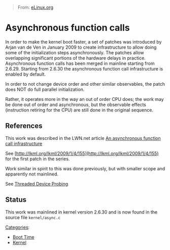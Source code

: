 > From: [eLinux.org](http://eLinux.org/Asynchronous_function_calls "http://eLinux.org/Asynchronous_function_calls")


# Asynchronous function calls



In order to make the kernel boot faster, a set of patches was introduced
by Arjan van de Ven in January 2009 to create infrastructure to allow
doing some of the initialization steps asynchronously. The patches allow
overlapping significant portions of the hardware delays in practice.
Asynchronous function calls has been merged in mainline starting from
2.6.29. Starting from 2.6.30 the asynchronous function call
infrastructure is enabled by default.

In order to not change device order and other similar observables, the
patch does NOT do full parallel initialization.

Rather, it operates more in the way an out of order CPU does; the work
may be done out of order and asynchronous, but the observable effects
(instruction retiring for the CPU) are still done in the original
sequence.

## References

This work was described in the LWN.net article [An asynchronous function
call infrastructure](http://lwn.net/Articles/314808/)

See
[http://lkml.org/lkml/2009/1/4/155](http://lkml.org/lkml/2009/1/4/155)
for the first patch in the series.

Work similar in spirit to this was done previously, but with smaller
scope and apparently not mainlined.

See [Threaded Device
Probing](http://eLinux.org/Threaded_Device_Probing "Threaded Device Probing")

## Status

This work was mainlined in kernel version 2.6.30 and is now found in the
source file `kernel/async.c`


[Categories](http://eLinux.org/Special:Categories "Special:Categories"):

-   [Boot Time](http://eLinux.org/Category:Boot_Time "Category:Boot Time")
-   [Kernel](http://eLinux.org/Category:Kernel "Category:Kernel")

